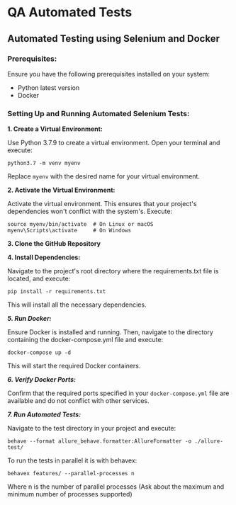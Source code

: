 # QA Automated Tests 
## Automated Testing using Selenium and Docker

### Prerequisites:

Ensure you have the following prerequisites installed on your system:

- Python latest version
- Docker

### Setting Up and Running Automated Selenium Tests:

**1. Create a Virtual Environment:**

Use Python 3.7.9 to create a virtual environment. Open your terminal and execute:
```
python3.7 -m venv myenv
```

Replace `myenv` with the desired name for your virtual environment.

**2. Activate the Virtual Environment:**

Activate the virtual environment. This ensures that your project's dependencies won't conflict with the system's. Execute:

```
source myenv/bin/activate  # On Linux or macOS
myenv\Scripts\activate     # On Windows
```

**3. Clone the GitHub Repository**

**4. Install Dependencies:**

Navigate to the project's root directory where the requirements.txt file is located, and execute:
```
pip install -r requirements.txt
```
This will install all the necessary dependencies.

***5. Run Docker:***

Ensure Docker is installed and running. Then, navigate to the directory containing the docker-compose.yml file and execute:
```
docker-compose up -d
```
This will start the required Docker containers.

***6. Verify Docker Ports:***

Confirm that the required ports specified in your `docker-compose.yml` file are available and do not conflict with other services.

***7. Run Automated Tests:***

Navigate to the test directory in your project and execute:
```
behave --format allure_behave.formatter:AllureFormatter -o ./allure-test/
```
To run the tests in parallel it is with behavex:
```
behavex features/ --parallel-processes n
```
Where n is the number of parallel processes (Ask about the maximum and minimum number of processes supported)
